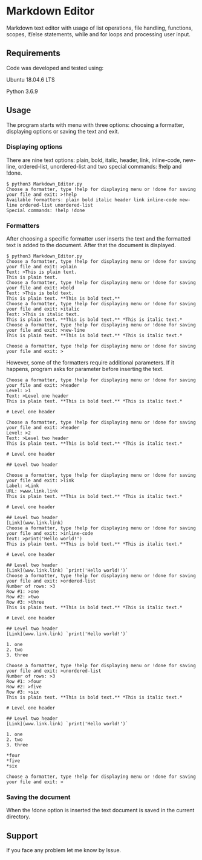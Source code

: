 # Markdown Editor

Markdown text editor with usage of list operations, file handling, functions, scopes, if/else statements, while and for loops and processing user input.

## Requirements

Code was developed and tested using: 

Ubuntu 18.04.6 LTS 

Python 3.6.9

## Usage

The program starts with menu with three options: choosing a formatter, displaying options or saving the text and exit.

### Displaying options

There are nine text options: plain, bold, italic, header, link, inline-code, new-line, ordered-list, unordered-list and two special commands: !help and !done.
```
$ python3 Markdown_Editor.py
Choose a formatter, type !help for displaying menu or !done for saving your file and exit: >!help
Available formatters: plain bold italic header link inline-code new-line ordered-list unordered-list
Special commands: !help !done
```

### Formatters

After choosing a specific formatter user inserts the text and the formatted text is added to the document. After that the document is displayed.
```
$ python3 Markdown_Editor.py
Choose a formatter, type !help for displaying menu or !done for saving your file and exit: >plain
Text: >This is plain text.
This is plain text. 
Choose a formatter, type !help for displaying menu or !done for saving your file and exit: >bold
Text: >This is bold text.
This is plain text. **This is bold text.** 
Choose a formatter, type !help for displaying menu or !done for saving your file and exit: >italic
Text: >This is italic text.
This is plain text. **This is bold text.** *This is italic text.*
Choose a formatter, type !help for displaying menu or !done for saving your file and exit: >new-line
This is plain text. **This is bold text.** *This is italic text.*

Choose a formatter, type !help for displaying menu or !done for saving your file and exit: >
```
However, some of the formatters require additional parameters. If it happens, program asks for parameter before inserting the text.
```
Choose a formatter, type !help for displaying menu or !done for saving your file and exit: >header
Level: >1
Text: >Level one header
This is plain text. **This is bold text.** *This is italic text.* 

# Level one header

Choose a formatter, type !help for displaying menu or !done for saving your file and exit: >header
Level: >2
Text: >Level two header
This is plain text. **This is bold text.** *This is italic text.* 

# Level one header

## Level two header

Choose a formatter, type !help for displaying menu or !done for saving your file and exit: >link
Label: >Link
URL: >www.link.link
This is plain text. **This is bold text.** *This is italic text.* 

# Level one header

## Level two header
[Link](www.link.link) 
Choose a formatter, type !help for displaying menu or !done for saving your file and exit: >inline-code
Text: >print('Hello world!')
This is plain text. **This is bold text.** *This is italic text.* 

# Level one header

## Level two header
[Link](www.link.link) `print('Hello world!')` 
Choose a formatter, type !help for displaying menu or !done for saving your file and exit: >ordered-list
Number of rows: >3
Row #1: >one
Row #2: >two
Row #3: >three
This is plain text. **This is bold text.** *This is italic text.* 

# Level one header

## Level two header
[Link](www.link.link) `print('Hello world!')` 

1. one
2. two
3. three

Choose a formatter, type !help for displaying menu or !done for saving your file and exit: >unordered-list
Number of rows: >3
Row #1: >four
Row #2: >five
Row #3: >six
This is plain text. **This is bold text.** *This is italic text.* 

# Level one header

## Level two header
[Link](www.link.link) `print('Hello world!')` 

1. one
2. two
3. three

*four
*five
*six

Choose a formatter, type !help for displaying menu or !done for saving your file and exit: >

```

### Saving the document

When the !done option is inserted the text document is saved in the current directory.

## Support

If you face any problem let me know by Issue.

